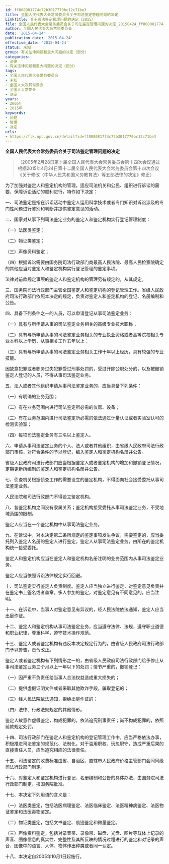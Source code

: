 ```yaml
---
id: ff808081774c72b3017770bc12c71be3
title: 全国人民代表大会常务委员会关于司法鉴定管理问题的决定
LinkTitle: 关于司法鉴定管理问题的决定（2015）
file: 全国人民代表大会常务委员会关于司法鉴定管理问题的决定_20150424_ff808081774c72b3017770bc12c71be3.docx
author: 全国人民代表大会常务委员会
date: '2015-04-24'
publication_date: '2015-04-24'
effective_date: '2015-04-24'
status: 未知
group: 有关法律问题和重大问题的决定（部分）
categories:
- 法律
- 有关法律问题和重大问题的决定（部分）
tags:
- 全国人民代表大会常务委员会
- 未知
- 全国人大及其常委会
- 全国人大常委会
- 决定
years:
- 2005年
- 2015年
keywords:
- 问题
- 管理
- 决定
urls:
- https://flk.npc.gov.cn/detail?id=ff808081774c72b3017770bc12c71be3
---
```


**全国人民代表大会常务委员会关于司法鉴定管理问题的决定**

> （2005年2月28日第十届全国人民代表大会常务委员会第十四次会议通过 根据2015年4月24日第十二届全国人民代表大会常务委员会第十四次会议《关于修改〈中华人民共和国义务教育法〉等五部法律的决定》修正）

为了加强对鉴定人和鉴定机构的管理，适应司法机关和公民、组织进行诉讼的需要，保障诉讼活动的顺利进行，特作如下决定：

一、司法鉴定是指在诉讼活动中鉴定人运用科学技术或者专门知识对诉讼涉及的专门性问题进行鉴别和判断并提供鉴定意见的活动。

二、国家对从事下列司法鉴定业务的鉴定人和鉴定机构实行登记管理制度：

（一）法医类鉴定；

（二）物证类鉴定；

（三）声像资料鉴定；

（四）根据诉讼需要由国务院司法行政部门商最高人民法院、最高人民检察院确定的其他应当对鉴定人和鉴定机构实行登记管理的鉴定事项。

法律对前款规定事项的鉴定人和鉴定机构的管理另有规定的，从其规定。

三、国务院司法行政部门主管全国鉴定人和鉴定机构的登记管理工作。省级人民政府司法行政部门依照本决定的规定，负责对鉴定人和鉴定机构的登记、名册编制和公告。

四、具备下列条件之一的人员，可以申请登记从事司法鉴定业务：

（一）具有与所申请从事的司法鉴定业务相关的高级专业技术职称；

（二）具有与所申请从事的司法鉴定业务相关的专业执业资格或者高等院校相关专业本科以上学历，从事相关工作五年以上；

（三）具有与所申请从事的司法鉴定业务相关工作十年以上经历，具有较强的专业技能。

因故意犯罪或者职务过失犯罪受过刑事处罚的，受过开除公职处分的，以及被撤销鉴定人登记的人员，不得从事司法鉴定业务。

五、法人或者其他组织申请从事司法鉴定业务的，应当具备下列条件：

（一）有明确的业务范围；

（二）有在业务范围内进行司法鉴定所必需的仪器、设备；

（三）有在业务范围内进行司法鉴定所必需的依法通过计量认证或者实验室认可的检测实验室；

（四）每项司法鉴定业务有三名以上鉴定人。

六、申请从事司法鉴定业务的个人、法人或者其他组织，由省级人民政府司法行政部门审核，对符合条件的予以登记，编入鉴定人和鉴定机构名册并公告。

省级人民政府司法行政部门应当根据鉴定人或者鉴定机构的增加和撤销登记情况，定期更新所编制的鉴定人和鉴定机构名册并公告。

七、侦查机关根据侦查工作的需要设立的鉴定机构，不得面向社会接受委托从事司法鉴定业务。

人民法院和司法行政部门不得设立鉴定机构。

八、各鉴定机构之间没有隶属关系；鉴定机构接受委托从事司法鉴定业务，不受地域范围的限制。

鉴定人应当在一个鉴定机构中从事司法鉴定业务。

九、在诉讼中，对本决定第二条所规定的鉴定事项发生争议，需要鉴定的，应当委托列入鉴定人名册的鉴定人进行鉴定。鉴定人从事司法鉴定业务，由所在的鉴定机构统一接受委托。

鉴定人和鉴定机构应当在鉴定人和鉴定机构名册注明的业务范围内从事司法鉴定业务。

鉴定人应当依照诉讼法律规定实行回避。

十、司法鉴定实行鉴定人负责制度。鉴定人应当独立进行鉴定，对鉴定意见负责并在鉴定书上签名或者盖章。多人参加的鉴定，对鉴定意见有不同意见的，应当注明。

十一、在诉讼中，当事人对鉴定意见有异议的，经人民法院依法通知，鉴定人应当出庭作证。

十二、鉴定人和鉴定机构从事司法鉴定业务，应当遵守法律、法规，遵守职业道德和职业纪律，尊重科学，遵守技术操作规范。

十三、鉴定人或者鉴定机构有违反本决定规定行为的，由省级人民政府司法行政部门予以警告，责令改正。

鉴定人或者鉴定机构有下列情形之一的，由省级人民政府司法行政部门给予停止从事司法鉴定业务三个月以上一年以下的处罚；情节严重的，撤销登记：

（一）因严重不负责任给当事人合法权益造成重大损失的；

（二）提供虚假证明文件或者采取其他欺诈手段，骗取登记的；

（三）经人民法院依法通知，拒绝出庭作证的；

（四）法律、行政法规规定的其他情形。

鉴定人故意作虚假鉴定，构成犯罪的，依法追究刑事责任；尚不构成犯罪的，依照前款规定处罚。

十四、司法行政部门在鉴定人和鉴定机构的登记管理工作中，应当严格依法办事，积极推进司法鉴定的规范化、法制化。对于滥用职权、玩忽职守，造成严重后果的直接责任人员，应当追究相应的法律责任。

十五、司法鉴定的收费标准由省、自治区、直辖市人民政府价格主管部门会同同级司法行政部门制定。

十六、对鉴定人和鉴定机构进行登记、名册编制和公告的具体办法，由国务院司法行政部门制定，报国务院批准。

十七、本决定下列用语的含义是：

（一）法医类鉴定，包括法医病理鉴定、法医临床鉴定、法医精神病鉴定、法医物证鉴定和法医毒物鉴定。

（二）物证类鉴定，包括文书鉴定、痕迹鉴定和微量鉴定。

（三）声像资料鉴定，包括对录音带、录像带、磁盘、光盘、图片等载体上记录的声音、图像信息的真实性、完整性及其所反映的情况过程进行的鉴定和对记录的声音、图像中的语言、人体、物体作出种类或者同一认定。

十八、本决定自2005年10月1日起施行。

